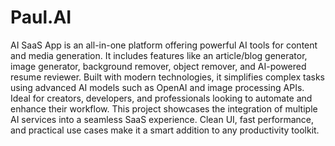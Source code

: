 #   Paul.AI  
AI SaaS App is an all-in-one platform offering powerful AI tools for content and media generation. It includes features like an article/blog generator, image generator, background remover, object remover, and AI-powered resume reviewer. Built with modern technologies, it simplifies complex tasks using advanced AI models such as OpenAI and image processing APIs. Ideal for creators, developers, and professionals looking to automate and enhance their workflow. This project showcases the integration of multiple AI services into a seamless SaaS experience. Clean UI, fast performance, and practical use cases make it a smart addition to any productivity toolkit.

